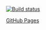 [![Build status](https://ci.appveyor.com/api/projects/status/lm6oedhod9if6y57?svg=true)](https://ci.appveyor.com/project/Niksel00/ahj-rxjs-1-frontend)

[GitHub Pages](https://niksel00.github.io/ahj-rxjs-1-frontend/)
